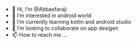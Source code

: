 - 👋 Hi, I’m @Abbasfaraji
- 👀 I’m interested in android world
- 🌱 I’m currently learning kotlin and android studio
- 💞️ I’m looking to collaborate on app desigen
- 📫 How to reach me ...

<!---
Abbasfaraji/Abbasfaraji is a ✨ special ✨ repository because its `README.md` (this file) appears on your GitHub profile.
You can click the Preview link to take a look at your changes.
--->
